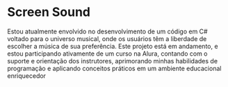 # Screen Sound
 Estou atualmente envolvido no desenvolvimento de um código em C# voltado para o universo musical, onde os usuários têm a liberdade de escolher a música de sua preferência. Este projeto está em andamento, e estou participando ativamente de um curso na Alura, contando com o suporte e orientação dos instrutores, aprimorando minhas habilidades de programação e aplicando conceitos práticos em um ambiente educacional enriquecedor
